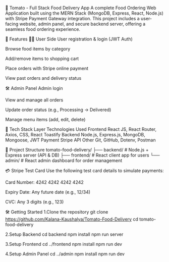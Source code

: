 🍅 Tomato - Full Stack Food Delivery App
A complete Food Ordering Web Application built using the MERN Stack (MongoDB, Express, React, Node.js) with Stripe Payment Gateway integration. This project includes a user-facing website, admin panel, and secure backend server, offering a seamless food ordering experience.

🚀 Features
👨‍🍳 User Side
User registration & login (JWT Auth)

Browse food items by category

Add/remove items to shopping cart

Place orders with Stripe online payment

View past orders and delivery status

🛠️ Admin Panel
Admin login

View and manage all orders

Update order status (e.g., Processing → Delivered)

Manage menu items (add, edit, delete)

🧰 Tech Stack
Layer	Technologies Used
Frontend	React JS, React Router, Axios, CSS, React Toastify
Backend	Node.js, Express.js, MongoDB, Mongoose, JWT
Payment	Stripe API
Other	Git, GitHub, Dotenv, Postman

📁 Project Structure
tomato-food-delivery/
├── backend/       # Node.js + Express server (API & DB)
├── frontend/      # React client app for users
└── admin/         # React admin dashboard for order management

💳 Stripe Test Card
Use the following test card details to simulate payments:

Card Number: 4242 4242 4242 4242

Expiry Date: Any future date (e.g., 12/34)

CVC: Any 3 digits (e.g., 123)

🛠️ Getting Started
1.Clone the repository
git clone https://github.com/Kalana-Kaushalya/Tomato-Food-Delivery
cd tomato-food-delivery

2.Setup Backend
cd backend
npm install
npm run server

3.Setup Frontend
cd ../frontend
npm install
npm run dev

4.Setup Admin Panel
cd ../admin
npm install
npm run dev



